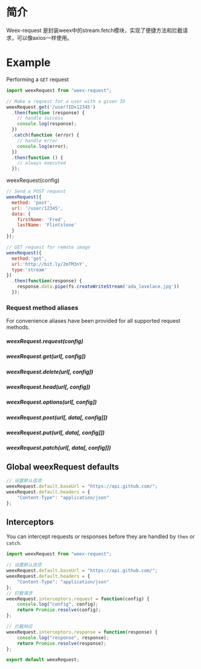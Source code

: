 # 简介

Weex-request 是封装weex中的stream.fetch模块，实现了便捷方法和拦截请求，可以像axios一样使用。

# Example

Performing a `GET` request

```javascript
import weexRequest from "weex-request";

// Make a request for a user with a given ID
weexRequest.get('/user?ID=12345')
  .then(function (response) {
    // handle success
    console.log(response);
  })
  .catch(function (error) {
    // handle error
    console.log(error);
  })
  .then(function () {
    // always executed
  });
```



weexRequest(config)

```javascript
// Send a POST request
weexRequest({
  method: 'post',
  url: '/user/12345',
  data: {
    firstName: 'Fred',
    lastName: 'Flintstone'
  }
});

// GET request for remote image
weexRequest({
  method:'get',
  url:'http://bit.ly/2mTM3nY',
  type:'stream'
})
  .then(function(response) {
    response.data.pipe(fs.createWriteStream('ada_lovelace.jpg'))
  });
```

### Request method aliases

For convenience aliases have been provided for all supported request methods.

##### weexRequest.request(config)

##### weexRequest.get(url[, config])

##### weexRequest.delete(url[, config])

##### weexRequest.head(url[, config])

##### weexRequest.options(url[, config])

##### weexRequest.post(url[, data[, config]])

##### weexRequest.put(url[, data[, config]])

##### weexRequest.patch(url[, data[, config]])



## Global weexRequest defaults

```javascript
// 设置默认选项
weexRequest.default.baseUrl = "https://api.github.com/";
weexRequest.default.headers = {
    "Content-Type": "application/json"
};
```



## Interceptors

You can intercept requests or responses before they are handled by `then` or `catch`.


```javascript
import weexRequest from "weex-request";

// 设置默认选项
weexRequest.default.baseUrl = "https://api.github.com/";
weexRequest.default.headers = {
    "Content-Type": "application/json"
};
// 拦截请求
weexRequest.interceptors.request = function(config) {
    console.log("config", config);
    return Promise.resolve(config);
};

// 拦截响应
weexRequest.interceptors.response = function(response) {
    console.log("response", response);
    return Promise.resolve(response);
};

export default weexRequest;
```